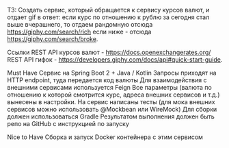 ТЗ:
Создать сервис, который обращается к сервису курсов валют, и отдает gif в ответ:
если курс по отношению к рублю за сегодня стал выше вчерашнего, 
то отдаем рандомную отсюда https://giphy.com/search/rich
если ниже - отсюда https://giphy.com/search/broke.

Ссылки REST API курсов валют - https://docs.openexchangerates.org/
REST API гифок - https://developers.giphy.com/docs/api#quick-start-guide.

Must Have
Сервис на Spring Boot 2 + Java / Kotlin Запросы приходят на HTTP endpoint, туда передается код валюты Для
взаимодействия с внешними сервисами используется Feign Все параметры (валюта по отношению 
к которой смотрится курс,
адреса внешних сервисов и т.д.) вынесены в настройки.
На сервис написаны тесты (для мока внешних сервисов можно
использовать @Mockbean или WireMock)
Для сборки должен использоваться Gradle Результатом выполнения должен 
быть репо на GitHub с инструкцией по запуску

Nice to Have 
Сборка и запуск Docker контейнера с этим сервисом